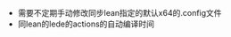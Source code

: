 * 需要不定期手动修改同步lean指定的默认x64的.config文件               
* 同lean的lede的actions的自动编译时间               
            

